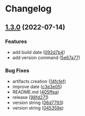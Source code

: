 # Changelog

## [1.3.0](https://github.com/ezh/wireguard-grpc/compare/v1.2.2...v1.3.0) (2022-07-14)


### Features

* add build date ([092d7b4](https://github.com/ezh/wireguard-grpc/commit/092d7b4b87da17a2e3b4112aefa7535c23cea4c6))
* add version command ([5e67a77](https://github.com/ezh/wireguard-grpc/commit/5e67a775badd15bff9365437cd0b65b82262df93))


### Bug Fixes

* artifacts creation ([14fcfef](https://github.com/ezh/wireguard-grpc/commit/14fcfef5db4ed94593811286d00241e96abe56fb))
* improve date ([c3e3e05](https://github.com/ezh/wireguard-grpc/commit/c3e3e0572d0aa54cd514d9cd6443ff8765279c3d))
* README.md ([405ffea](https://github.com/ezh/wireguard-grpc/commit/405ffeaf059c9e214977b3238c3803683868ac6a))
* release ([98fd271](https://github.com/ezh/wireguard-grpc/commit/98fd2712243af4bf9c7626d0e8e00252d00d1e67))
* version string ([06d7793](https://github.com/ezh/wireguard-grpc/commit/06d77937828cb7f0428714bd59d598d9ef45ec0d))
* version string ([045359e](https://github.com/ezh/wireguard-grpc/commit/045359eb8f6da2eb82f311de24945abebf2a55b6))
